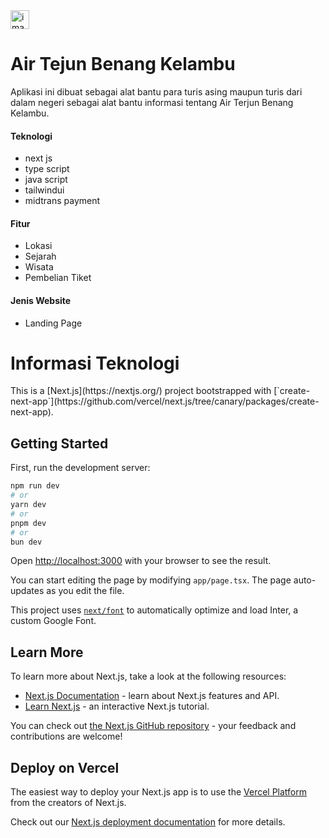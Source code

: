 <img loading="lazy" width="30px" src="./media/images/image_name.png" alt="image_name png" />

<h1>Air Tejun Benang Kelambu</h1>
<p>
  Aplikasi ini dibuat sebagai alat bantu para turis asing maupun turis dari dalam negeri sebagai alat bantu informasi tentang Air Terjun Benang Kelambu.
</p>


<h4>Teknologi</h4>
<ul>
  <li>next js</li>
  <li>type script</li>
  <li>java script</li>
  <li>tailwindui</li>
  <li>midtrans payment</li>
</ul>

<h4>Fitur</h4>
<ul>
  <li>Lokasi</li>
  <li>Sejarah</li>
  <li>Wisata</li>
  <li>Pembelian Tiket</li>
</ul>


<h4>Jenis Website</h4>
<ul>
  <li>Landing Page</li>
</ul>





<h1>Informasi Teknologi</h1>
This is a [Next.js](https://nextjs.org/) project bootstrapped with [`create-next-app`](https://github.com/vercel/next.js/tree/canary/packages/create-next-app).

## Getting Started

First, run the development server:

```bash
npm run dev
# or
yarn dev
# or
pnpm dev
# or
bun dev
```

Open [http://localhost:3000](http://localhost:3000) with your browser to see the result.

You can start editing the page by modifying `app/page.tsx`. The page auto-updates as you edit the file.

This project uses [`next/font`](https://nextjs.org/docs/basic-features/font-optimization) to automatically optimize and load Inter, a custom Google Font.

## Learn More

To learn more about Next.js, take a look at the following resources:

- [Next.js Documentation](https://nextjs.org/docs) - learn about Next.js features and API.
- [Learn Next.js](https://nextjs.org/learn) - an interactive Next.js tutorial.

You can check out [the Next.js GitHub repository](https://github.com/vercel/next.js/) - your feedback and contributions are welcome!

## Deploy on Vercel

The easiest way to deploy your Next.js app is to use the [Vercel Platform](https://vercel.com/new?utm_medium=default-template&filter=next.js&utm_source=create-next-app&utm_campaign=create-next-app-readme) from the creators of Next.js.

Check out our [Next.js deployment documentation](https://nextjs.org/docs/deployment) for more details.
